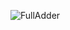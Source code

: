 ![FullAdder](https://github.com/sravanr788/Project-2.1/assets/141037717/18ab8655-d774-4eaa-93e6-3ba770913ff0)
